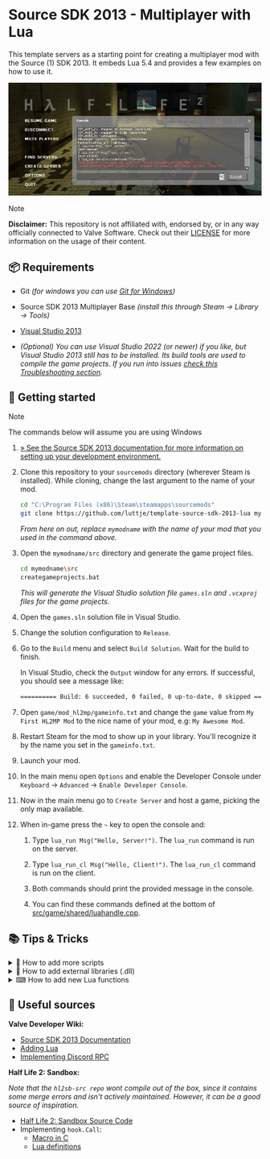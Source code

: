 # Source SDK 2013 - Multiplayer with Lua

This template servers as a starting point for creating a multiplayer mod with the Source (1) SDK 2013. It embeds Lua 5.4 and provides a few examples on how to use it.

![Console showing lua_run command output and Lua error for invalid code](screenshot.jpg)

> [!NOTE]
> **Disclaimer:** This repository is not affiliated with, endorsed by, or in any way officially connected to Valve Software. Check out their [LICENSE](LICENSE) for more information on the usage of their content.

## 📦 Requirements

- Git *(for windows you can use [Git for Windows](https://git-scm.com/download/win))*

- Source SDK 2013 Multiplayer Base *(install this through Steam -> Library -> Tools)*

- [Visual Studio 2013](https://archive.org/details/en_visual_studio_community_2013_with_update_5_x86_dvd_6816332)

- *(Optional) You can use Visual Studio 2022 (or newer) if you like, but Visual Studio 2013 still has to be installed. Its build tools are used to compile the game projects. If you run into issues [check this Troubleshooting section](https://developer.valvesoftware.com/wiki/Source_SDK_2013#Troubleshooting).*

## 🚀 Getting started

> [!NOTE]
> The commands below will assume you are using Windows

1. [&raquo; See the Source SDK 2013 documentation for more information on setting up your development environment.](https://developer.valvesoftware.com/wiki/Source_SDK_2013)

2. Clone this repository to your `sourcemods` directory (wherever Steam is installed). While cloning, change the last argument to the name of your mod.

    ```bash
    cd "C:\Program Files (x86)\Steam\steamapps\sourcemods"
    git clone https://github.com/luttje/template-source-sdk-2013-lua mymodname
    ```

    *From here on out, replace `mymodname` with the name of your mod that you used in the command above.*

3. Open the `mymodname/src` directory and generate the game project files.

    ```bash
    cd mymodname\src
    creategameprojects.bat
    ```
  
    *This will generate the Visual Studio solution file `games.sln` and `.vcxproj` files for the game projects.*

4. Open the `games.sln` solution file in Visual Studio.

5. Change the solution configuration to `Release`.

6. Go to the `Build` menu and select `Build Solution`. Wait for the build to finish.

    In Visual Studio, check the `Output` window for any errors. If successful, you should see a message like:

    ```bash
    ========== Build: 6 succeeded, 0 failed, 0 up-to-date, 0 skipped ==========
    ```

7. Open `game/mod_hl2mp/gameinfo.txt` and change the `game` value from `My First HL2MP Mod` to the nice name of your mod, e.g: `My Awesome Mod`.

8. Restart Steam for the mod to show up in your library. You'll recognize it by the name you set in the `gameinfo.txt`.

9. Launch your mod.

10. In the main menu open `Options` and enable the Developer Console under `Keyboard` -> `Advanced` -> `Enable Developer Console`.

11. Now in the main menu go to `Create Server` and host a game, picking the only map available.

12. When in-game press the `~` key to open the console and:

    1. Type `lua_run Msg("Hello, Server!")`. The `lua_run` command is run on the server.

    2. Type `lua_run_cl Msg("Hello, Client!")`. The `lua_run_cl` command is run on the client.

    3. Both commands should print the provided message in the console.

    4. You can find these commands defined at the bottom of [src/game/shared/luahandle.cpp](src/game/shared/luahandle.cpp).

## 📚 Tips & Tricks

<details>

<summary>📃 How to add more scripts</summary>

You might expect that creating a `.h` and/or `.cpp` file in a folder, should have it show up in the project. However, this is not the case.

The `.vpc` scripts in each project directory are used to generate the project files. They are run when you execute the `creategameprojects.bat` (or similar) scripts.

Here's an example on how to add two new source files to the `Client` project:

1. Say that you have created two files:

    - `src/game/shared/my_script.cpp`
    - `src/game/shared/my_script.h`

2. Open `src/game/client/client_base.vpc` in a text editor.

3. Find the `$Folder	"Source Files"` section.

4. Find a suitable location to add the new files. It might be wise to put them well at the bottom (e.g: before the `$Folder	"Lua"` line).

5. Add the following lines and save the file:

    ```vpc
    $File	"$SRCDIR\game\shared\my_script.cpp"
    $File	"$SRCDIR\game\shared\my_script.h"
    ```

6. Ensure Visual Studio is closed.

7. Run `creategameprojects.bat` again.

8. Open the `games.sln` solution file in Visual Studio again.

You should now see the new files in the `Client` project, under the `Source Files` folder.

> **Tip:**
> Check out the `$Folder "Lua"` example in `src/game/client/client_base.vpc` to see how you can organize your files in folders.

</details>

<details>

<summary>🔗 How to add external libraries (.dll)</summary>

Check out [this commit `8043889`](https://github.com/luttje/template-source-sdk-2013-lua/commit/80438893a0acfb923707d13d3ee8a99760bcfb57) to see how Lua was implemented in this template.

Some important steps:

1. Add the `.dll` file to the `game/mod_hl2mp/bin` directory. This must be distributed with your mod.

2. Place `.lib` files in the `src/lib/public` directory.

3. Place any header files (`.h`) in the `src/public/lib` directory.

    *You may also place these in a subdirectory, e.g: `src/public/lib/lua`, in which case you will later include them like `#include "lua/lua.h"`.*

4. Ensure the `.lib` files are included in the `game` project's `.vpc` file, for Windows (32-bit) you would:

    1. Open `src/vpc_scripts/source_dll_win32_base.vpc` in a text editor.

    2. Find the `$Folder	"Link Libraries"` section at the bottom.

    3. Add the following line:

        ```vpc
        $Lib	"$LIBPUBLIC\lua54"
        ```

        *Replace `lua54` with the name of the library you are adding, do not include the `.lib` extension.*

5. Include the library headers where needed in your code.

    ```cpp
    #include "lua.h"
    // Or if you placed the headers in a subdirectory named 'lua':
    // #include "lua/lua.h"
    ```

6. Use the library in your code.

</details>

<details>

<summary>⌨ How to add new Lua functions</summary>

Check out [`luaMsg` in `src/game/shared/luahandle.cpp`](src/game/shared/luahandle.cpp) for an example on how to add new Lua functions.

Important steps:

1. Add a new function to `LuaHandle::RegisterFunctions`:

    ```cpp
    void LuaHandle::RegisterFunctions() {
        REG_FUNCTION(Msg);
        REG_FUNCTION(MyNewFunction); // Add this line
    }
    ```

2. Add the actual function definition to the file:

    ```cpp
    // Note that the function name is prefixed with 'lua' here
    int luaMyNewFunction(lua_State *L) {
        // Your code here
        return 0;
    }
    ```

</details>

## 📝 Useful sources

**Valve Developer Wiki:**

  - [Source SDK 2013 Documentation](https://developer.valvesoftware.com/wiki/Source_SDK_2013)
  - [Adding Lua](https://developer.valvesoftware.com/wiki/Adding_Lua)
  - [Implementing Discord RPC](https://developer.valvesoftware.com/wiki/Implementing_Discord_RPC)

**Half Life 2: Sandbox:**

*Note that the `hl2sb-src repo` wont compile out of the box, since it contains some merge errors and isn't actively maintained. However, it can be a good source of inspiration.*

  - [Half Life 2: Sandbox Source Code](https://github.com/Planimeter/hl2sb-src)
  - Implementing `hook.Call`:
    - [Macro in C](https://github.com/Planimeter/hl2sb-src/blob/2f1ca070339ce32caa4461bf3bd237ac013993cb/src/game/shared/luamanager.h#L56)
    - [Lua definitions](https://github.com/Planimeter/hl2sb-src/blob/2f1ca070339ce32caa4461bf3bd237ac013993cb/src/sourcelua/lua/includes/modules/hook.lua#L34)